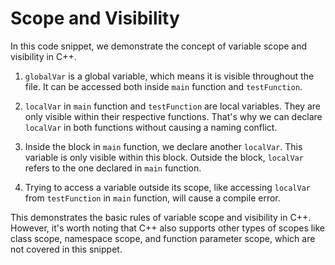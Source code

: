 # Scope and Visibility
In this code snippet, we demonstrate the concept of variable scope and visibility in C++. 

1. `globalVar` is a global variable, which means it is visible throughout the file. It can be accessed both inside `main` function and `testFunction`.

2. `localVar` in `main` function and `testFunction` are local variables. They are only visible within their respective functions. That's why we can declare `localVar` in both functions without causing a naming conflict.

3. Inside the block in `main` function, we declare another `localVar`. This variable is only visible within this block. Outside the block, `localVar` refers to the one declared in `main` function.

4. Trying to access a variable outside its scope, like accessing `localVar` from `testFunction` in `main` function, will cause a compile error.

This demonstrates the basic rules of variable scope and visibility in C++. However, it's worth noting that C++ also supports other types of scopes like class scope, namespace scope, and function parameter scope, which are not covered in this snippet.